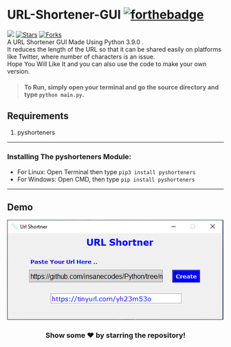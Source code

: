 # URL-Shortener-GUI [![forthebadge](https://forthebadge.com/images/badges/made-with-python.svg)](https://forthebadge.com)
![](https://visitor-badge.glitch.me/badge?page_id=insanecodes.URL-Shortener-GUI)
[![Stars](https://img.shields.io/github/stars/insanecodes/URL-Shortener-GUI)](https://github.com/insanecodes/URL-Shortener-GUI)
[![Forks](https://img.shields.io/github/forks/insanecodes/URL-Shortener-GUI)](https://github.com/insanecodes/URL-Shortener-GUI/fork)
<br>
A URL Shortener GUI Made Using Python 3.9.0 .<br>
It reduces the length of the URL so that it can be shared easily on platforms like Twitter, where number of characters is an issue.<br>
Hope You Will Like It and you can also use the code to make your own version.

>#### To Run, simply open your terminal and go the source directory and type ``python main.py``.
## Requirements
1.  pyshorteners

---

### Installing The pyshorteners Module:
* For Linux: Open Terminal then type ```pip3 install pyshorteners```
* For Windows: Open CMD, then type ```pip install pyshorteners```


---
## Demo
<img src="demo.PNG">

<div align="center">

### Show some ❤️ by starring the repository!

</div>
